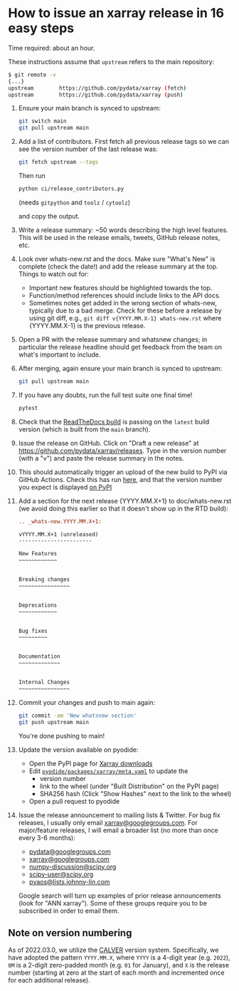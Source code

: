 # How to issue an xarray release in 16 easy steps

Time required: about an hour.

These instructions assume that `upstream` refers to the main repository:

```sh
$ git remote -v
{...}
upstream        https://github.com/pydata/xarray (fetch)
upstream        https://github.com/pydata/xarray (push)
```

<!-- markdownlint-disable MD031 -->

1. Ensure your main branch is synced to upstream:

   ```sh
   git switch main
   git pull upstream main
   ```

1. Add a list of contributors.
   First fetch all previous release tags so we can see the version number of the last release was:

   ```sh
   git fetch upstream --tags
   ```

   Then run

   ```sh
   python ci/release_contributors.py
   ```

   (needs `gitpython` and `toolz` / `cytoolz`)

   and copy the output.

1. Write a release summary: ~50 words describing the high level features. This
   will be used in the release emails, tweets, GitHub release notes, etc.

1. Look over whats-new.rst and the docs. Make sure "What's New" is complete
   (check the date!) and add the release summary at the top.
   Things to watch out for:

   - Important new features should be highlighted towards the top.
   - Function/method references should include links to the API docs.
   - Sometimes notes get added in the wrong section of whats-new, typically
     due to a bad merge. Check for these before a release by using git diff,
     e.g., `git diff v{YYYY.MM.X-1} whats-new.rst` where {YYYY.MM.X-1} is the previous
     release.

1. Open a PR with the release summary and whatsnew changes; in particular the
   release headline should get feedback from the team on what's important to include.

1. After merging, again ensure your main branch is synced to upstream:

   ```sh
   git pull upstream main
   ```

1. If you have any doubts, run the full test suite one final time!

   ```sh
   pytest
   ```

1. Check that the [ReadTheDocs build](https://readthedocs.org/projects/xray/) is passing on the `latest` build version (which is built from the `main` branch).

1. Issue the release on GitHub. Click on "Draft a new release" at
   <https://github.com/pydata/xarray/releases>. Type in the version number (with a "v")
   and paste the release summary in the notes.

1. This should automatically trigger an upload of the new build to PyPI via GitHub Actions.
   Check this has run [here](https://github.com/pydata/xarray/actions/workflows/pypi-release.yaml),
   and that the version number you expect is displayed [on PyPI](https://pypi.org/project/xarray/)

1. Add a section for the next release {YYYY.MM.X+1} to doc/whats-new.rst (we avoid doing this earlier so that it doesn't show up in the RTD build):

   ```rst
   .. _whats-new.YYYY.MM.X+1:

   vYYYY.MM.X+1 (unreleased)
   -----------------------

   New Features
   ~~~~~~~~~~~~


   Breaking changes
   ~~~~~~~~~~~~~~~~


   Deprecations
   ~~~~~~~~~~~~


   Bug fixes
   ~~~~~~~~~


   Documentation
   ~~~~~~~~~~~~~


   Internal Changes
   ~~~~~~~~~~~~~~~~

   ```

1. Commit your changes and push to main again:

   ```sh
   git commit -am 'New whatsnew section'
   git push upstream main
   ```

   You're done pushing to main!

1. Update the version available on pyodide:

   - Open the PyPI page for [Xarray downloads](https://pypi.org/project/xarray/#files)
   - Edit [`pyodide/packages/xarray/meta.yaml`](https://github.com/pyodide/pyodide/blob/main/packages/xarray/meta.yaml) to update the
     - version number
     - link to the wheel (under "Built Distribution" on the PyPI page)
     - SHA256 hash (Click "Show Hashes" next to the link to the wheel)
   - Open a pull request to pyodide

1. Issue the release announcement to mailing lists & Twitter. For bug fix releases, I
   usually only email xarray@googlegroups.com. For major/feature releases, I will email a broader
   list (no more than once every 3-6 months):

   - pydata@googlegroups.com
   - xarray@googlegroups.com
   - numpy-discussion@scipy.org
   - scipy-user@scipy.org
   - pyaos@lists.johnny-lin.com

   Google search will turn up examples of prior release announcements (look for
   "ANN xarray").
   Some of these groups require you to be subscribed in order to email them.

<!-- markdownlint-enable MD013 -->

## Note on version numbering

As of 2022.03.0, we utilize the [CALVER](https://calver.org/) version system.
Specifically, we have adopted the pattern `YYYY.MM.X`, where `YYYY` is a 4-digit
year (e.g. `2022`), `0M` is a 2-digit zero-padded month (e.g. `01` for January), and `X` is the release number (starting at zero at the start of each month and incremented once for each additional release).

